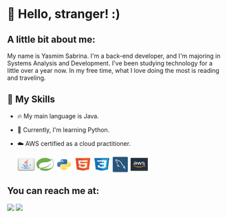 # 💜 Hello, stranger! :)

## A little bit about me:
My name is Yasmim Sabrina. I'm a back-end developer, and I'm majoring in Systems Analysis and Development. I've been studying technology for a little over a year now. In my free time, what I love doing the most is reading and traveling.

## 🚀 My Skills

- 🔥 My main language is Java.
- 🌱 Currently, I'm learning Python.
- ☁️ AWS certified as a cloud practitioner.

  
  <div style="flex-basis: 48%;">
    <img align="center" alt="Java" height="30" width="40" src="imagens/java.png">
    <img align="center" alt="Spring" height="30" width="40" src="imagens/spring-boot.png">
    <img align="center" alt="Python" height="30" width="40" src="https://raw.githubusercontent.com/devicons/devicon/master/icons/python/python-original.svg">
    <img align="center" alt="HTML" height="30" width="40" src="https://raw.githubusercontent.com/devicons/devicon/master/icons/html5/html5-original.svg">
    <img align="center" alt="CSS" height="30" width="40" src="https://raw.githubusercontent.com/devicons/devicon/master/icons/css3/css3-original.svg">
    <img align="center" alt="MySQL" height="40" width="40" src="imagens/mysql.png">
    <img align="center" alt="AWS" height="30" width="40" src="imagens/aws.png">

## You can reach me at:
<div> 
   <a href="https://www.linkedin.com/in/yasmim-sabrina-ads/" target="_blank"><img src="https://img.shields.io/badge/-LinkedIn-%230077B5?style=for-the-badge&logo=linkedin&logoColor=white" target="_blank"></a>
  <a href="mailto:yasmimsabrinacp@gmail.com" target="_blank"><img src="https://img.shields.io/badge/Microsoft_Outlook-0078D4?style=for-the-badge&logo=microsoft-outlook&logoColor=white" target="_blank"></a> 
</div>
